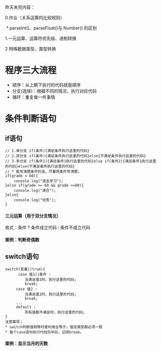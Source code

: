 昨天未完内容：

0.作业（关系运算的比较规则）

​	* parseInt()、parseFloat()与 Number() 的区别

1.一元运算、运算符优先级、进制转换

2.特殊数据类型、类型转换

# 程序三大流程

- 顺序：从上朝下执行的代码就是顺序
- 分支(选择)：根据不同的情况，执行对应代码
- 循环：重复做一件事情

# 条件判断语句

## if语句

    // 1.单分支 if(条件){满足条件执行这里的代码}
    // 2.双分支 if(条件){满足条件执行这里的代码}else{不满足条件执行这里的代码}
    // 3.多分支 if(条件1){满足条件1执行这里的代码}else if(条件2){满足条件1执行这里的代码}else{不满足条件执行这里的代码}
    // * 能写清楚条件的话，尽量把条件写清楚。
    if(grade < 60){
        console.log("滚去学习");
    }else if(grade >= 60 && grade <=80){
        console.log("凑合");
    }else{
        console.log("优秀");
    }
#### 三元运算（用于双分支情况）

格式：条件 ? 条件成立代码 : 条件不成立代码

#### 案例：判断奇偶数

## switch语句

```
switch(变量||true){
      case 值1||条件 :
         当满足值1时，执行这里的代码;
         break;
     case 值2 :
         当满足值1时，执行这里的代码;
         break;
     ...
     default :
         所有值都不满足时，执行这里的代码;
}
注意事项；
* switch判断值相等时是利用全等于，值及类型都必须一致
* 每个case语句执行代码完毕后，记得break。
```

#### 案例：显示当月的天数



